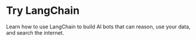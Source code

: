 # Try LangChain
Learn how to use LangChain to build AI bots that can reason, use your data, and search the internet.
